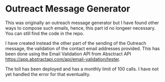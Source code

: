 # Outreact Message Generator

This was originally an outreach message generator but I have found other ways to compose such emails, hence, this part id no longeer necessary. You can still find the code in the repo.

I have created instead the other part of the sending of the Outreach message, the validation of the contact email addresses provided. This has been done using the Email Validation API from Absctract API https://app.abstractapi.com/api/email-validation/tester.

The toll has been deployed and has a monthly limit of 100 calls. I have not yet handled the error for that eventuality. 

